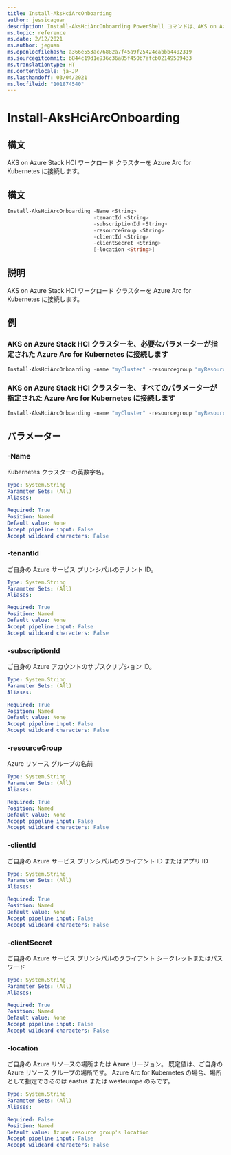 ```yaml
---
title: Install-AksHciArcOnboarding
author: jessicaguan
description: Install-AksHciArcOnboarding PowerShell コマンドは、AKS on Azure Stack HCI ワークロード クラスターを Azure Arc for Kubernetes に接続します。
ms.topic: reference
ms.date: 2/12/2021
ms.author: jeguan
ms.openlocfilehash: a366e553ac76882a7f45a9f25424cabbb4402319
ms.sourcegitcommit: b844c19d1e936c36a85f450b7afcb02149589433
ms.translationtype: HT
ms.contentlocale: ja-JP
ms.lasthandoff: 03/04/2021
ms.locfileid: "101874540"
---
```

# <a name="install-akshciarconboarding"></a>Install-AksHciArcOnboarding

## <a name="synopsis"></a>構文
AKS on Azure Stack HCI ワークロード クラスターを Azure Arc for Kubernetes に接続します。

## <a name="syntax"></a>構文

```powershell
Install-AksHciArcOnboarding -Name <String> 
                            -tenantId <String>
                            -subscriptionId <String> 
                            -resourceGroup <String>
                            -clientId <String>
                            -clientSecret <String>
                            [-location <String>]
```

## <a name="description"></a>説明
AKS on Azure Stack HCI ワークロード クラスターを Azure Arc for Kubernetes に接続します。

## <a name="examples"></a>例

### <a name="connect-an-aks-on-azure-stack-hci-cluster-to-azure-arc-for-kubernetes-with-required-parameters"></a>AKS on Azure Stack HCI クラスターを、必要なパラメーターが指定された Azure Arc for Kubernetes に接続します

```PowerShell
Install-AksHciArcOnboarding -name "myCluster" -resourcegroup "myResourceGroup" -subscriptionid "57ac26cf-a9f0-4908-b300-9a4e9a0fb205"  -clientid "22cc2695-54b9-49c1-9a73-2269592103d8" -clientsecret "09d3a928-b223-4dfe-80e8-fed13baa3b3d" -tenantid "72f988bf-86f1-41af-91ab-2d7cd011db47"
```

### <a name="connect-an-aks-on-azure-stack-hci-cluster-to-azure-arc-for-kubernetes-with-all-parameters"></a>AKS on Azure Stack HCI クラスターを、すべてのパラメーターが指定された Azure Arc for Kubernetes に接続します

```PowerShell
Install-AksHciArcOnboarding -name "myCluster" -resourcegroup "myResourceGroup" -location "eastus" -subscriptionid "57ac26cf-a9f0-4908-b300-9a4e9a0fb205"  -clientid "22cc2695-54b9-49c1-9a73-2269592103d8" -clientsecret "09d3a928-b223-4dfe-80e8-fed13baa3b3d" -tenantid "72f988bf-86f1-41af-91ab-2d7cd011db47"
```

## <a name="parameters"></a>パラメーター

### <a name="-name"></a>-Name
Kubernetes クラスターの英数字名。

```yaml
Type: System.String
Parameter Sets: (All)
Aliases:

Required: True
Position: Named
Default value: None
Accept pipeline input: False
Accept wildcard characters: False
```

### <a name="-tenantid"></a>-tenantId
ご自身の Azure サービス プリンシパルのテナント ID。

```yaml
Type: System.String
Parameter Sets: (All)
Aliases:

Required: True
Position: Named
Default value: None
Accept pipeline input: False
Accept wildcard characters: False
```

### <a name="-subscriptionid"></a>-subscriptionId
ご自身の Azure アカウントのサブスクリプション ID。

```yaml
Type: System.String
Parameter Sets: (All)
Aliases:

Required: True
Position: Named
Default value: None
Accept pipeline input: False
Accept wildcard characters: False
```

### <a name="-resourcegroup"></a>-resourceGroup
Azure リソース グループの名前

```yaml
Type: System.String
Parameter Sets: (All)
Aliases:

Required: True
Position: Named
Default value: None
Accept pipeline input: False
Accept wildcard characters: False
```

### <a name="-clientid"></a>-clientId
ご自身の Azure サービス プリンシパルのクライアント ID またはアプリ ID

```yaml
Type: System.String
Parameter Sets: (All)
Aliases:

Required: True
Position: Named
Default value: None
Accept pipeline input: False
Accept wildcard characters: False
```

### <a name="-clientsecret"></a>-clientSecret
ご自身の Azure サービス プリンシパルのクライアント シークレットまたはパスワード

```yaml
Type: System.String
Parameter Sets: (All)
Aliases:

Required: True
Position: Named
Default value: None
Accept pipeline input: False
Accept wildcard characters: False
```

### <a name="-location"></a>-location
ご自身の Azure リソースの場所または Azure リージョン。 既定値は、ご自身の Azure リソース グループの場所です。 Azure Arc for Kubernetes の場合、場所として指定できるのは eastus または westeurope のみです。

```yaml
Type: System.String
Parameter Sets: (All)
Aliases:

Required: False
Position: Named
Default value: Azure resource group's location
Accept pipeline input: False
Accept wildcard characters: False
```

